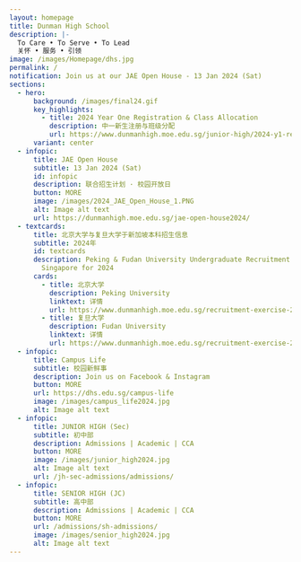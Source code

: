 ```yaml
---
layout: homepage
title: Dunman High School
description: |-
  To Care • To Serve • To Lead 
  关怀 • 服务 • 引领
image: /images/Homepage/dhs.jpg
permalink: /
notification: Join us at our JAE Open House - 13 Jan 2024 (Sat)
sections:
  - hero:
      background: /images/final24.gif
      key_highlights:
        - title: 2024 Year One Registration & Class Allocation
          description: 中一新生注册与班级分配
          url: https://www.dunmanhigh.moe.edu.sg/junior-high/2024-y1-registration-class-allocation/
      variant: center
  - infopic:
      title: JAE Open House
      subtitle: 13 Jan 2024 (Sat)
      id: infopic
      description: 联合招生计划 · 校园开放日
      button: MORE
      image: /images/2024_JAE_Open_House_1.PNG
      alt: Image alt text
      url: https://dunmanhigh.moe.edu.sg/jae-open-house2024/
  - textcards:
      title: 北京大学与复旦大学于新加坡本科招生信息
      subtitle: 2024年
      id: textcards
      description: Peking & Fudan University Undergraduate Recruitment Exercise in
        Singapore for 2024
      cards:
        - title: 北京大学
          description: Peking University
          linktext: 详情
          url: https://www.dunmanhigh.moe.edu.sg/recruitment-exercise-2024/peking-university/
        - title: 复旦大学
          description: Fudan University
          linktext: 详情
          url: https://www.dunmanhigh.moe.edu.sg/recruitment-exercise-2024/fudan-university/
  - infopic:
      title: Campus Life
      subtitle: 校园新鲜事
      description: Join us on Facebook & Instagram
      button: MORE
      url: https://dhs.edu.sg/campus-life
      image: /images/campus_life2024.jpg
      alt: Image alt text
  - infopic:
      title: JUNIOR HIGH (Sec)
      subtitle: 初中部
      description: Admissions | Academic | CCA
      button: MORE
      image: /images/junior_high2024.jpg
      alt: Image alt text
      url: /jh-sec-admissions/admissions/
  - infopic:
      title: SENIOR HIGH (JC)
      subtitle: 高中部
      description: Admissions | Academic | CCA
      button: MORE
      url: /admissions/sh-admissions/
      image: /images/senior_high2024.jpg
      alt: Image alt text
---
```


